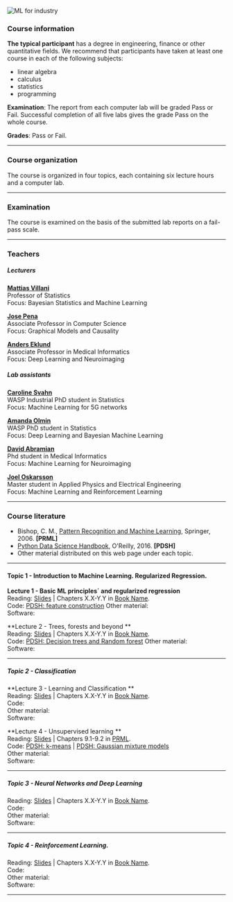<!-- font: frutiger -->

![](Slides/images/MachineLearning.jpg "ML for industry")



### Course information
**The typical participant** has a degree in engineering, finance or other quantitative fields. We recommend that participants have taken at least one course in each of the following subjects:

* linear algebra
* calculus
* statistics
* programming

**Examination**: The report from each computer lab will be graded Pass or Fail. Successful completion of all five labs gives the grade Pass on the whole course.

**Grades**: Pass or Fail.

---

### Course organization
The course is organized in four topics, each containing six lecture hours and a computer lab.

---

### Examination

The course is examined on the basis of the submitted lab reports on a fail-pass scale.

---

### Teachers
##### Lecturers
[**Mattias Villani**](https://www.mattiasvillani.com/) \
Professor of Statistics \
Focus: Bayesian Statistics and Machine Learning

[**Jose Pena**](https://www.ida.liu.se/~jospe50/) \
Associate Professor in Computer Science \
Focus: Graphical Models and Causality

[**Anders Eklund**](https://liu.se/en/employee/andek67) \
Associate Professor in Medical Informatics \
Focus: Deep Learning and Neuroimaging




##### Lab assistants

[**Caroline Svahn**](https://liu.se/en/employee/andek67) \
WASP Industrial PhD student in Statistics \
Focus: Machine Learning for 5G networks

[**Amanda Olmin**](https://liu.se/en/employee/andek67) \
WASP PhD student in Statistics \
Focus: Deep Learning and Bayesian Machine Learning

[**David Abramian**](https://liu.se/en/employee/andek67) \
Phd student in Medical Informatics \
Focus: Machine Learning for Neuroimaging

[**Joel Oskarsson**](https://liu.se/en/employee/andek67) \
Master student in Applied Physics and Electrical Engineering\
Focus: Machine Learning and Reinforcement Learning

---

### Course literature

  * Bishop, C. M., [Pattern Recognition and Machine Learning](https://www.microsoft.com/en-us/research/uploads/prod/2006/01/Bishop-Pattern-Recognition-and-Machine-Learning-2006.pdf), Springer, 2006. **[PRML]**
  * [Python Data Science Handbook](https://jakevdp.github.io/PythonDataScienceHandbook/), O'Reilly, 2016. **[PDSH]**
  * Other material distributed on this web page under each topic.

---

#### Topic 1 - Introduction to Machine Learning. Regularized Regression.

**Lecture 1 - Basic ML principles´ and regularized regression** \
Reading: [Slides](SLIDES) | Chapters X.X-Y.Y in [Book Name](book). \
Code: [PDSH: feature construction](https://colab.research.google.com/github/jakevdp/PythonDataScienceHandbook/blob/master/notebooks/05.04-Feature-Engineering.ipynb)
Other material: \
Software:

**Lecture 2 - Trees, forests and beyond ** \
Reading: [Slides](SLIDES) | Chapters X.X-Y.Y in [Book Name](book). \
Code: [PDSH: Decision trees and Random forest](https://colab.research.google.com/github/jakevdp/PythonDataScienceHandbook/blob/master/notebooks/05.08-Random-Forests.ipynb)
Other material: \
Software:

---

##### Topic 2 - Classification

**Lecture 3 - Learning and Classification ** \
Reading: [Slides](SLIDES) | Chapters X.X-Y.Y in [Book Name](book). \
Code: \
Other material: \
Software:

**Lecture 4 - Unsupervised learning ** \
Reading: [Slides](/Slides/L4Unsupervised.pdf) | Chapters 9.1-9.2 in [PRML](book). \
Code: [PDSH: k-means](https://colab.research.google.com/github/jakevdp/PythonDataScienceHandbook/blob/master/notebooks/05.11-K-Means.ipynb) | [PDSH: Gaussian mixture models](https://colab.research.google.com/github/jakevdp/PythonDataScienceHandbook/blob/master/notebooks/05.12-Gaussian-Mixtures.ipynb) \
Other material: \
Software:

---

##### Topic 3 - Neural Networks and Deep Learning

Reading: [Slides](SLIDES) | Chapters X.X-Y.Y in [Book Name](book). \
Code: \
Other material: \
Software:


---

##### Topic 4 - Reinforcement Learning.

Reading: [Slides](SLIDES) | Chapters X.X-Y.Y in [Book Name](book). \
Code: \
Other material: \
Software:

---
